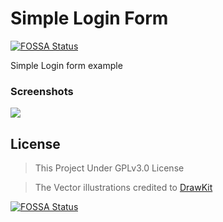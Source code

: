 # Simple Login Form
[![FOSSA Status](https://app.fossa.com/api/projects/git%2Bgithub.com%2FPanahifarah%2FPer-e.g-Login-Form.svg?type=shield)](https://app.fossa.com/projects/git%2Bgithub.com%2FPanahifarah%2FPer-e.g-Login-Form?ref=badge_shield)


Simple Login form example

### **Screenshots**

![](https://raw.githubusercontent.com/Panahifarah/Per-e.g-Login-Form/main/screenshots/Login-Preview-v1.0.0.png)

## License

> This Project Under GPLv3.0 License

> The Vector illustrations credited to [DrawKit](https://Drawkit.com)


[![FOSSA Status](https://app.fossa.com/api/projects/git%2Bgithub.com%2FPanahifarah%2FPer-e.g-Login-Form.svg?type=large)](https://app.fossa.com/projects/git%2Bgithub.com%2FPanahifarah%2FPer-e.g-Login-Form?ref=badge_large)
